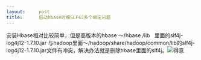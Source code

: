```yaml
---
layout:     post
title:      启动hbase时候SLF4J多个绑定问题
---
```

<div id="article_content" class="article_content clearfix csdn-tracking-statistics" data-pid="blog" data-mod="popu_307" data-dsm="post">
								            <link rel="stylesheet" href="https://csdnimg.cn/release/phoenix/template/css/ck_htmledit_views-f76675cdea.css">
						<div class="htmledit_views" id="content_views">
                
安装Hbase相对比较简单，但是高版本的hbase ～/hbase /lib   里面的slf4j-log4j12-1.7.10.jar 与hadoop里面～/hadoop/share/hadoop/common/lib的slf4j-log4j12-1.7.10.jar文件有冲突，解决办法就是删除hbase里面的slf4j。<img alt="得意" src="http://static.blog.csdn.net/xheditor/xheditor_emot/default/proud.gif"><br>            </div>
                </div>